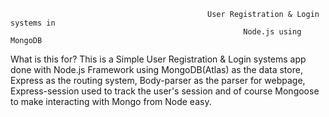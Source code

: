                                                 User Registration & Login systems in
                                                        Node.js using MongoDB
                                                        
  What is this for?
  This is a Simple User Registration & Login systems app done with Node.js Framework using MongoDB(Atlas) as the data store,
  Express as the routing system, Body-parser as the parser for webpage, Express-session used to track the user's session and of
  course Mongoose to make interacting with Mongo from Node easy.                                                      
